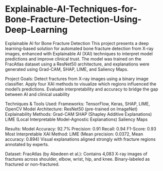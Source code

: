 # Explainable-AI-Techniques-for-Bone-Fracture-Detection-Using-Deep-Learning

Explainable AI for Bone Fracture Detection This project presents a deep learning-based solution for automated bone fracture detection from X-ray images, enhanced with Explainable AI (XAI) techniques to interpret model predictions and improve clinical trust. The model was trained on the FracAtlas dataset using a ResNet50 architecture, and explanations were generated using Grad-CAM, SHAP, LIME, and Saliency Maps.

Project Goals: Detect fractures from X-ray images using a binary image classifier. Apply four XAI methods to visualize which regions influenced the model’s predictions. Evaluate interpretability and accuracy to bridge the gap between AI and clinical usability

Techniques & Tools Used: Frameworks: TensorFlow, Keras, SHAP, LIME, OpenCV Model Architecture: ResNet50 (pre-trained on ImageNet) Explainability Methods: Grad-CAM SHAP (Shapley Additive Explanations) LIME (Local Interpretable Model-Agnostic Explanations) Saliency Maps

Results: Model Accuracy: 92.7% Precision: 0.91 Recall: 0.94 F1-Score: 0.93 Most Interpretable XAI Method: LIME (Mean precision: 0.0372, Mean accuracy: 0.894) Visual explanations aligned strongly with fracture regions annotated by experts.

Dataset: FracAtlas (by Abedeen et al.): Contains 4,083 X-ray images of fractures across shoulder, elbow, wrist, hip, and knee. Binary-labeled as fractured or non-fractured.
